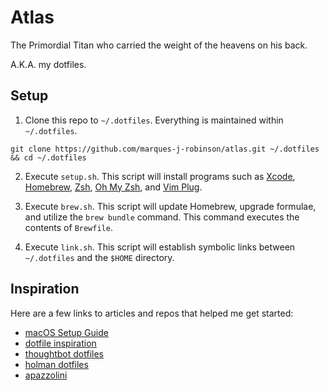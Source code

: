 # Atlas
The Primordial Titan who carried the weight of the heavens on his back.

A.K.A. my dotfiles.

## Setup
1. Clone this repo to `~/.dotfiles`. Everything is maintained within `~/.dotfiles`.
```
git clone https://github.com/marques-j-robinson/atlas.git ~/.dotfiles && cd ~/.dotfiles
```
2. Execute `setup.sh`.
This script will install programs such as [Xcode](https://developer.apple.com/xcode/),
[Homebrew](https://brew.sh/), [Zsh](https://www.zsh.org/),
[Oh My Zsh](https://ohmyz.sh/), and [Vim Plug](https://github.com/junegunn/vim-plug).

3. Execute `brew.sh`.
This script will update Homebrew, upgrade formulae, and utilize the `brew bundle` command.
This command executes the contents of `Brewfile`.

4. Execute `link.sh`.
This script will establish symbolic links between `~/.dotfiles` and the `$HOME` directory.

## Inspiration
Here are a few links to articles and repos that helped me get started:
- [macOS Setup Guide](https://sourabhbajaj.com/mac-setup/)
- [dotfile inspiration](https://dotfiles.github.io/inspiration/)
- [thoughtbot dotfiles](https://thoughtbot.com/upcase/videos/intro-to-dotfiles)
- [holman dotfiles](https://github.com/holman/dotfiles)
- [apazzolini](https://github.com/apazzolini/dotfiles)
